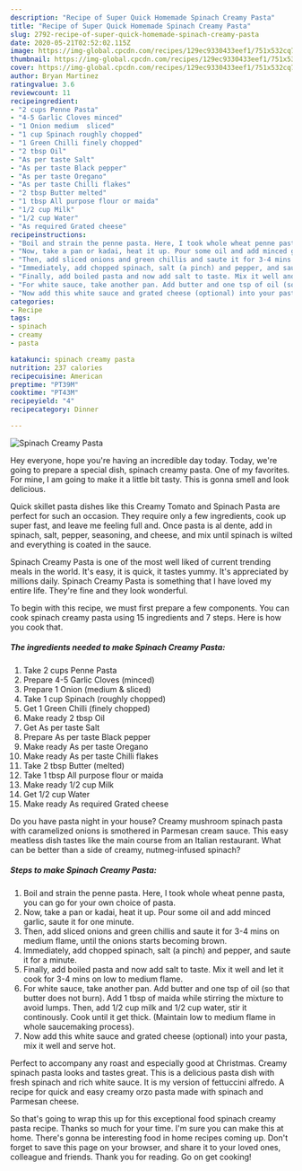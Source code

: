 ```yaml
---
description: "Recipe of Super Quick Homemade Spinach Creamy Pasta"
title: "Recipe of Super Quick Homemade Spinach Creamy Pasta"
slug: 2792-recipe-of-super-quick-homemade-spinach-creamy-pasta
date: 2020-05-21T02:52:02.115Z
image: https://img-global.cpcdn.com/recipes/129ec9330433eef1/751x532cq70/spinach-creamy-pasta-recipe-main-photo.jpg
thumbnail: https://img-global.cpcdn.com/recipes/129ec9330433eef1/751x532cq70/spinach-creamy-pasta-recipe-main-photo.jpg
cover: https://img-global.cpcdn.com/recipes/129ec9330433eef1/751x532cq70/spinach-creamy-pasta-recipe-main-photo.jpg
author: Bryan Martinez
ratingvalue: 3.6
reviewcount: 11
recipeingredient:
- "2 cups Penne Pasta"
- "4-5 Garlic Cloves minced"
- "1 Onion medium  sliced"
- "1 cup Spinach roughly chopped"
- "1 Green Chilli finely chopped"
- "2 tbsp Oil"
- "As per taste Salt"
- "As per taste Black pepper"
- "As per taste Oregano"
- "As per taste Chilli flakes"
- "2 tbsp Butter melted"
- "1 tbsp All purpose flour or maida"
- "1/2 cup Milk"
- "1/2 cup Water"
- "As required Grated cheese"
recipeinstructions:
- "Boil and strain the penne pasta. Here, I took whole wheat penne pasta, you can go for your own choice of pasta."
- "Now, take a pan or kadai, heat it up. Pour some oil and add minced garlic, saute it for one minute."
- "Then, add sliced onions and green chillis and saute it for 3-4 mins on medium flame, until the onions starts becoming brown."
- "Immediately, add chopped spinach, salt (a pinch) and pepper, and saute it for a minute."
- "Finally, add boiled pasta and now add salt to taste. Mix it well and let it cook for 3-4 mins on low to medium flame."
- "For white sauce, take another pan. Add butter and one tsp of oil (so that butter does not burn). Add 1 tbsp of maida while stirring the mixture to avoid lumps. Then, add 1/2 cup milk and 1/2 cup water, stir it continously. Cook until it get thick. (Maintain low to medium flame in whole saucemaking process)."
- "Now add this white sauce and grated cheese (optional) into your pasta, mix it well and serve hot."
categories:
- Recipe
tags:
- spinach
- creamy
- pasta

katakunci: spinach creamy pasta 
nutrition: 237 calories
recipecuisine: American
preptime: "PT39M"
cooktime: "PT43M"
recipeyield: "4"
recipecategory: Dinner

---
```



![Spinach Creamy Pasta](https://img-global.cpcdn.com/recipes/129ec9330433eef1/751x532cq70/spinach-creamy-pasta-recipe-main-photo.jpg)

Hey everyone, hope you're having an incredible day today. Today, we're going to prepare a special dish, spinach creamy pasta. One of my favorites. For mine, I am going to make it a little bit tasty. This is gonna smell and look delicious.

Quick skillet pasta dishes like this Creamy Tomato and Spinach Pasta are perfect for such an occasion. They require only a few ingredients, cook up super fast, and leave me feeling full and. Once pasta is al dente, add in spinach, salt, pepper, seasoning, and cheese, and mix until spinach is wilted and everything is coated in the sauce.

Spinach Creamy Pasta is one of the most well liked of current trending meals in the world. It's easy, it is quick, it tastes yummy. It's appreciated by millions daily. Spinach Creamy Pasta is something that I have loved my entire life. They're fine and they look wonderful.


To begin with this recipe, we must first prepare a few components. You can cook spinach creamy pasta using 15 ingredients and 7 steps. Here is how you cook that.

<!--inarticleads1-->

##### The ingredients needed to make Spinach Creamy Pasta:

1. Take 2 cups Penne Pasta
1. Prepare 4-5 Garlic Cloves (minced)
1. Prepare 1 Onion (medium &amp; sliced)
1. Take 1 cup Spinach (roughly chopped)
1. Get 1 Green Chilli (finely chopped)
1. Make ready 2 tbsp Oil
1. Get As per taste Salt
1. Prepare As per taste Black pepper
1. Make ready As per taste Oregano
1. Make ready As per taste Chilli flakes
1. Take 2 tbsp Butter (melted)
1. Take 1 tbsp All purpose flour or maida
1. Make ready 1/2 cup Milk
1. Get 1/2 cup Water
1. Make ready As required Grated cheese


Do you have pasta night in your house? Creamy mushroom spinach pasta with caramelized onions is smothered in Parmesan cream sauce. This easy meatless dish tastes like the main course from an Italian restaurant. What can be better than a side of creamy, nutmeg-infused spinach? 

<!--inarticleads2-->

##### Steps to make Spinach Creamy Pasta:

1. Boil and strain the penne pasta. Here, I took whole wheat penne pasta, you can go for your own choice of pasta.
1. Now, take a pan or kadai, heat it up. Pour some oil and add minced garlic, saute it for one minute.
1. Then, add sliced onions and green chillis and saute it for 3-4 mins on medium flame, until the onions starts becoming brown.
1. Immediately, add chopped spinach, salt (a pinch) and pepper, and saute it for a minute.
1. Finally, add boiled pasta and now add salt to taste. Mix it well and let it cook for 3-4 mins on low to medium flame.
1. For white sauce, take another pan. Add butter and one tsp of oil (so that butter does not burn). Add 1 tbsp of maida while stirring the mixture to avoid lumps. Then, add 1/2 cup milk and 1/2 cup water, stir it continously. Cook until it get thick. (Maintain low to medium flame in whole saucemaking process).
1. Now add this white sauce and grated cheese (optional) into your pasta, mix it well and serve hot.


Perfect to accompany any roast and especially good at Christmas. Creamy spinach pasta looks and tastes great. This is a delicious pasta dish with fresh spinach and rich white sauce. It is my version of fettuccini alfredo. A recipe for quick and easy creamy orzo pasta made with spinach and Parmesan cheese. 

So that's going to wrap this up for this exceptional food spinach creamy pasta recipe. Thanks so much for your time. I'm sure you can make this at home. There's gonna be interesting food in home recipes coming up. Don't forget to save this page on your browser, and share it to your loved ones, colleague and friends. Thank you for reading. Go on get cooking!
